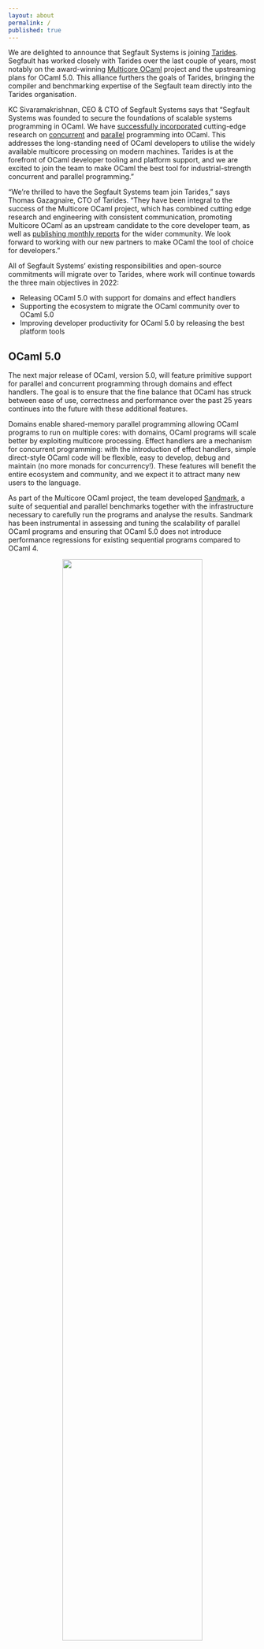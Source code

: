 ```yaml
---
layout: about
permalink: /
published: true
---
```


We are delighted to announce that Segfault Systems is joining
[Tarides](https://tarides.com/). Segfault has worked closely with Tarides over
the last couple of years, most notably on the award-winning [Multicore
OCaml](https://github.com/ocaml-multicore/ocaml-multicore)
project and the upstreaming plans for OCaml 5.0. This alliance furthers the
goals of Tarides, bringing the compiler and benchmarking expertise of the
Segfault team directly into the Tarides organisation.

KC Sivaramakrishnan, CEO & CTO of Segfault Systems says that “Segfault Systems
was founded to secure the foundations of scalable systems programming in OCaml.
We have [successfully incorporated](https://github.com/ocaml/ocaml/pull/10831)
cutting-edge research on
[concurrent](https://dl.acm.org/doi/10.1145/3453483.3454039) and
[parallel](https://dl.acm.org/doi/10.1145/3408995) programming into OCaml. This
addresses the long-standing need of OCaml developers to utilise the widely
available multicore processing on modern machines. Tarides is at the forefront
of OCaml developer tooling and platform support, and we are excited to join the
team to make OCaml the best tool for industrial-strength concurrent and parallel
programming.”

“We’re thrilled to have the Segfault Systems team join Tarides,” says Thomas
Gazagnaire, CTO of Tarides. “They have been integral to the success of the
Multicore OCaml project, which has combined cutting edge research and
engineering with consistent communication, promoting Multicore OCaml as an
upstream candidate to the core developer team, as well as [publishing monthly
reports](https://discuss.ocaml.org/tag/multicore-monthly) for the wider
community. We look forward to working with our new partners to make OCaml the
tool of choice for developers.”

All of Segfault Systems’ existing responsibilities and open-source commitments
will migrate over to Tarides, where work will continue towards the three main
objectives in 2022: 

* Releasing OCaml 5.0 with support for domains and effect handlers
* Supporting the ecosystem to migrate the OCaml community over to OCaml 5.0 
* Improving developer productivity for OCaml 5.0 by releasing the best platform
  tools

## OCaml 5.0

The next major release of OCaml, version 5.0, will feature primitive support for
parallel and concurrent programming through domains and effect handlers. The
goal is to ensure that the fine balance that OCaml has struck between ease of
use, correctness and performance over the past 25 years continues into the
future with these additional features. 

Domains enable shared-memory parallel programming allowing OCaml programs to run
on multiple cores: with domains, OCaml programs will scale better by exploiting
multicore processing. Effect handlers are a mechanism for concurrent
programming: with the introduction of effect handlers, simple direct-style OCaml
code will be flexible, easy to develop, debug and maintain (no more monads for
concurrency!). These features will benefit the entire ecosystem and community,
and we expect it to attract many new users to the language. 

As part of the Multicore OCaml project, the team developed
[Sandmark](https://github.com/ocaml-bench/sandmark), a suite of sequential and
parallel benchmarks together with the infrastructure necessary to carefully run
the programs and analyse the results. Sandmark has been instrumental in
assessing and tuning the scalability of parallel OCaml programs and ensuring
that OCaml 5.0 does not introduce performance regressions for existing
sequential programs compared to OCaml 4. 

<p align="center"> <img width="75%" src="{{ base.url }}/assets/images/scalability.png" /> </p>
<p align="center" style="font-size:75%;"> <i>Scalability of compute intensive OCaml programs from Sandmark nightly</i> </p>

Sandmark is now run as [a nightly service](https://sandmark.ocamllabs.io)
monitoring the performance of OCaml 5 as it is being developed. Development will
continue to make it even easier to use and more practical by fully integrating
it with current-bench (the continuous benchmarking system based on
[OCurrent](https://github.com/ocurrent/ocaml-ci)). [Get in
touch](https://tarides.com/company) if you want to know more.

## Ecosystem

At Tarides, we want all OCaml users to benefit from the new features that OCaml
5.0 will bring, and this means ensuring that the ecosystem is fully prepared. We
aim to develop and maintain a robust set of libraries that work with domains and
effects, together with a diverse parallel benchmarking and performance profiling
suite to use with OCaml 5 applications. The [first version of
Eio](https://discuss.ocaml.org/t/eio-0-1-effects-based-direct-style-io-for-ocaml-5/9298), the
effects-based direct-style IO stack for OCaml 5.0, has been released, generating
lots of interesting discussion within the community. The next step is to iterate
on the design in collaboration with the community and our partners. [Get in
touch](https://tarides.com/company) if you have performance-sensitive
applications that you’d like to port to Eio, so we can discuss how the design
can meet your needs.

<p align="center"> <img src="{{ base.url }}/assets/images/http_load.png" /> </p>
<p align="center" style="font-size:75%;"> <i>HTTP server performance using 24 cores</i> </p>

<p align="center"> <img src="{{ base.url }}/assets/images/http_cores.png" /> </p>
<p align="center" style="font-size:75%;"> <i>HTTP server scaling maintaining a constant load of 1.5 million requests per second</i> </p>

## OCaml Platform

In collaboration with community members and commercial funders, Tarides has been
developing and defining the [OCaml platform tool
suite](https://v3.ocaml.org/learn/platform) for the last four years. The goal of
the platform is to provide OCaml developers with easy access to high-quality,
practical development tools to build any and every project. We will continue to
develop and maintain these tools, and make them available for OCaml 5. [Reach
out to us](https://tarides.com/company) if you have specific feature requests to
make your developer teams more efficient.

This alliance brings the headcount of Tarides up to 60+ people, all working
towards making OCaml the best language for any and every project. [Join
us](https://tarides.com/company/)!
